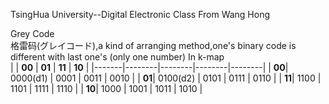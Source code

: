 TsingHua University--Digital Electronic Class From Wang Hong 

Grey Code <br>
格雷码(グレイコード),a kind of arranging method,one's binary code is different with last one's (only one number)
In k-map<br>
|       | **00** | **01** | **11** | **10** |
|-------|--------|--------|--------|--------|
| **00**| 0000(d1)  | 0001   | 0011   | 0010   |
| **01**| 0100(d2)  | 0101   | 0111   | 0110   |
| **11**| 1100   | 1101   | 1111   | 1110   |
| **10**| 1000   | 1001   | 1011   | 1010   |